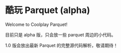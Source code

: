 # 酷玩 Parquet (alpha)

Welcome to Coolplay Parquet!

目前只是 alpha 版，只会放一些 parquet 周边的小代码。

1.0 版会放出最新 Parquet 的完整源代码解析，敬请期待！
